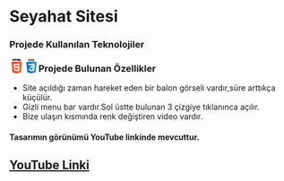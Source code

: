 # Seyahat Sitesi
### Projede Kullanılan Teknolojiler  <br/>
<img align="left" alt="HTML5" width="26px" src="https://raw.githubusercontent.com/github/explore/80688e429a7d4ef2fca1e82350fe8e3517d3494d/topics/html/html.png" />
<img align="left" alt="CSS3" width="26px" src="https://raw.githubusercontent.com/github/explore/80688e429a7d4ef2fca1e82350fe8e3517d3494d/topics/css/css.png" />
 
### Projede Bulunan Özellikler <br/>
* Site açıldığı zaman hareket eden bir balon görseli vardır,süre arttıkça küçülür.
* Gizli menu bar vardır.Sol üstte bulunan 3 çizgiye tıklanınca açılır. <br/>
* Bize ulaşın kısmında renk değiştiren video vardır. <br/>

#### Tasarımın görünümü YouTube linkinde mevcuttur.
## [YouTube Linki](https://www.youtube.com/watch?v=QmnQUxewet4&feature=youtu.be)
